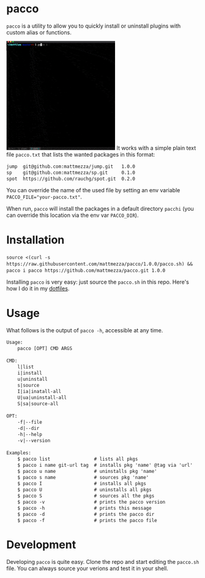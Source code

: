 pacco
===

`pacco` is a utility to allow you to quickly install or uninstall plugins with custom alias or functions.

![](pacco.gif)
It works with a simple plain text file `pacco.txt` that lists the wanted packages in this format:
```
jump  git@github.com:mattmezza/jump.git   1.0.0
sp    git@github.com:mattmezza/sp.git     0.1.0
spot  https://github.com/rauchg/spot.git  0.2.0

```
You can override the name of the used file by setting an env variable `PACCO_FILE="your-pacco.txt"`.

When run, `pacco` will install the packages in a default directory `pacchi` (you can override this location via the env var `PACCO_DIR`).


Installation
===

`source <(curl -s https://raw.githubusercontent.com/mattmezza/pacco/1.0.0/pacco.sh) && pacco i pacco https://github.com/mattmezza/pacco.git 1.0.0`

Installing `pacco` is very easy: just source the `pacco.sh` in this repo. Here's how I do it in my [dotfiles](https://github.com/mattmezza/dotfiles).

Usage
===

What follows is the output of `pacco -h`, accessible at any time.

```
Usage:
    pacco [OPT] CMD ARGS

CMD:
    l|list
    i|install
    u|uninstall
    s|source
    I|ia|inatall-all
    U|ua|uninstall-all
    S|sa|source-all

OPT:
    -f|--file
    -d|--dir
    -h|--help
    -v|--version

Examples:
    $ pacco list                # lists all pkgs
    $ pacco i name git-url tag  # installs pkg 'name' @tag via 'url'
    $ pacco u name              # uninstalls pkg 'name'
    $ pacco s name              # sources pkg 'name'
    $ pacco I                   # installs all pkgs
    $ pacco U                   # uninstalls all pkgs
    $ pacco S                   # sources all the pkgs
    $ pacco -v                  # prints the pacco version
    $ pacco -h                  # prints this message
    $ pacco -d                  # prints the pacco dir
    $ pacco -f                  # prints the pacco file
```

Development
===

Developing `pacco` is quite easy. Clone the repo and start editing the `pacco.sh` file. You can always source your verions and test it in your shell.

